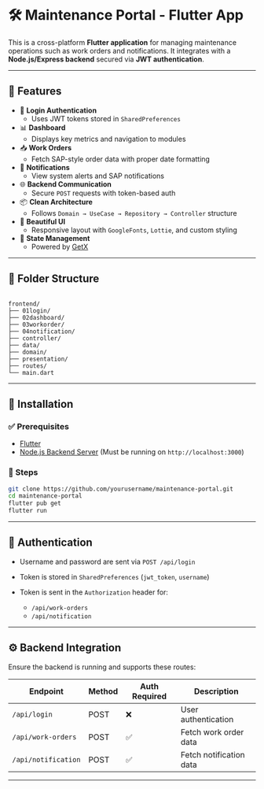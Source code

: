 # 🛠️ Maintenance Portal - Flutter App

This is a cross-platform **Flutter application** for managing maintenance operations such as work orders and notifications. It integrates with a **Node.js/Express backend** secured via **JWT authentication**.

---

## 📱 Features

- 🔐 **Login Authentication**
  - Uses JWT tokens stored in `SharedPreferences`
- 📊 **Dashboard**
  - Displays key metrics and navigation to modules
- 📥 **Work Orders**
  - Fetch SAP-style order data with proper date formatting
- 🔔 **Notifications**
  - View system alerts and SAP notifications
- 🌐 **Backend Communication**
  - Secure `POST` requests with token-based auth
- 📦 **Clean Architecture**
  - Follows `Domain → UseCase → Repository → Controller` structure
- 🎨 **Beautiful UI**
  - Responsive layout with `GoogleFonts`, `Lottie`, and custom styling
- 🚀 **State Management**
  - Powered by [GetX](https://pub.dev/packages/get)

---

## 🧾 Folder Structure

```

frontend/
├── 01login/
├── 02dashboard/
├── 03workorder/
├── 04notification/
├── controller/
├── data/
├── domain/
├── presentation/
├── routes/
└── main.dart

````

---

## 🔧 Installation

### ✅ Prerequisites

- [Flutter](https://flutter.dev/docs/get-started/install)
- [Node.js Backend Server](https://nodejs.org/) (Must be running on `http://localhost:3000`)

### 🚀 Steps

```bash
git clone https://github.com/yourusername/maintenance-portal.git
cd maintenance-portal
flutter pub get
flutter run
````

---

## 🔐 Authentication

* Username and password are sent via `POST /api/login`
* Token is stored in `SharedPreferences` (`jwt_token`, `username`)
* Token is sent in the `Authorization` header for:

    * `/api/work-orders`
    * `/api/notification`

---

## ⚙️ Backend Integration

Ensure the backend is running and supports these routes:

| Endpoint            | Method | Auth Required | Description             |
| ------------------- | ------ | ------------- | ----------------------- |
| `/api/login`        | POST   | ❌             | User authentication     |
| `/api/work-orders`  | POST   | ✅             | Fetch work order data   |
| `/api/notification` | POST   | ✅             | Fetch notification data |

---



